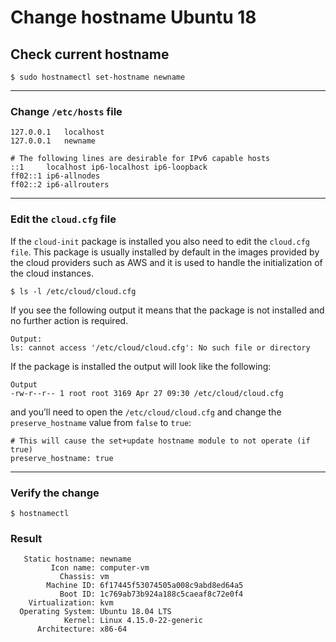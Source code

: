 # Change hostname Ubuntu 18

## Check current hostname

```
$ sudo hostnamectl set-hostname newname
```

-----

### Change ```/etc/hosts``` file

```
127.0.0.1   localhost
127.0.0.1   newname

# The following lines are desirable for IPv6 capable hosts
::1     localhost ip6-localhost ip6-loopback
ff02::1 ip6-allnodes
ff02::2 ip6-allrouters
```

-----

### Edit the ```cloud.cfg``` file

If the ```cloud-init``` package is installed you also need to edit the ```cloud.cfg file```. This package is usually installed by default in the images provided by the cloud providers such as AWS and it is used to handle the initialization of the cloud instances.

```
$ ls -l /etc/cloud/cloud.cfg
```
If you see the following output it means that the package is not installed and no further action is required.

```
Output:
ls: cannot access '/etc/cloud/cloud.cfg': No such file or directory
```

If the package is installed the output will look like the following:

```
Output
-rw-r--r-- 1 root root 3169 Apr 27 09:30 /etc/cloud/cloud.cfg
```

and you’ll need to open the ```/etc/cloud/cloud.cfg``` and change the ```preserve_hostname``` value from ```false``` to ```true```:

```
# This will cause the set+update hostname module to not operate (if true)
preserve_hostname: true
```
-----

### Verify the change

```
$ hostnamectl
```

### Result

```
   Static hostname: newname
         Icon name: computer-vm
           Chassis: vm
        Machine ID: 6f17445f53074505a008c9abd8ed64a5
           Boot ID: 1c769ab73b924a188c5caeaf8c72e0f4
    Virtualization: kvm
  Operating System: Ubuntu 18.04 LTS
            Kernel: Linux 4.15.0-22-generic
      Architecture: x86-64
```